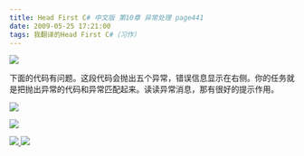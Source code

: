 ```yaml
---
title: Head First C# 中文版 第10章 异常处理 page441
date: 2009-05-25 17:21:00
tags: 我翻译的Head First C#（习作）
---
```

![](http://student.csdn.net/attachment/200905/25/39098_124324334531v3.jpg)

下面的代码有问题。这段代码会抛出五个异常，错误信息显示在右侧。你的任务就是把抛出异常的代码和异常匹配起来。读读异常消息，那有很好的提示作用。

  

![](http://student.csdn.net/attachment/200905/25/39098_124324334527O1.jpg)

![](http://student.csdn.net/attachment/200905/25/39098_1243243345W1a1.jpg)



[ ![](https://profile.csdnimg.cn/5/2/5/3_cuipengfei1)
![](https://g.csdnimg.cn/static/user-reg-year/1x/11.png)
](https://blog.csdn.net/cuipengfei1)





